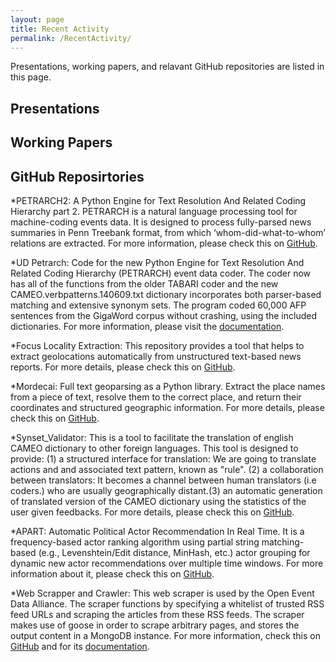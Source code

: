 ```yaml
---
layout: page
title: Recent Activity
permalink: /RecentActivity/
---
```

Presentations, working papers, and relavant GitHub repositories are listed in this page.

## Presentations

## Working Papers

## GitHub Reposirtories

*PETRARCH2: A Python Engine for Text Resolution And Related Coding Hierarchy part 2. PETRARCH is a natural language processing tool for machine-coding events data. It is designed to process fully-parsed news summaries in Penn Treebank format, from which ‘whom-did-what-to-whom’ relations are extracted. For more information, please check this on [GitHub](https://petrarch2.readthedocs.io/en/latest/index.html).


*UD Petrarch: Code for the new Python Engine for Text Resolution And Related Coding Hierarchy (PETRARCH) event data coder. The coder now has all of the functions from the older TABARI coder and the new CAMEO.verbpatterns.140609.txt dictionary incorporates both parser-based matching and extensive synonym sets. The program coded 60,000 AFP sentences from the GigaWord corpus without crashing, using the included dictionaries. For more information, please visit the [documentation](https://petrarch.readthedocs.io/en/latest/#).  

*Focus Locality Extraction: This repository provides a tool that helps to extract geolocations automatically from unstructured text-based news reports. For more details, please check this on [GitHub](https://github.com/openeventdata/Focus_Locality_Extraction).

*Mordecai: Full text geoparsing as a Python library. Extract the place names from a piece of text, resolve them to the correct place, and return their coordinates and structured geographic information. For more details, please check this on [GitHub](https://github.com/openeventdata/mordecai).

*Synset_Validator: This is a tool to facilitate the translation of english CAMEO dictionary to other foreign languages. This tool is designed to provide: (1) a structured interface for translation: We are going to translate actions and and associated text pattern, known as "rule". (2) a collaboration between translators: It becomes a channel between human translators (i.e coders.) who are usually geographically distant.(3) an automatic generation of translated version of the CAMEO dictionary using the statistics of the user given feedbacks. For more details, please check this on [GitHub](https://github.com/openeventdata/synset_validator).

*APART: Automatic Political Actor Recommendation In Real Time. It is a frequency-based actor ranking algorithm using partial string matching-based (e.g., Levenshtein/Edit distance, MinHash, etc.) actor grouping for dynamic new actor recommendations over multiple time windows. For more information about it, please check this on [GitHub](https://github.com/openeventdata/political-actor-recommendation).

*Web Scrapper and Crawler: This web scraper is used by the Open Event Data Alliance. The scraper functions by specifying a whitelist of trusted RSS feed URLs and scraping the articles from these RSS feeds. The scraper makes use of goose in order to scrape arbitrary pages, and stores the output content in a MongoDB instance. For more information, check this on [GitHub](https://github.com/Sayeedsalam/web-scraper-and-crawler) and for its [documentation](https://oeda-scraper.readthedocs.io/en/latest/).

